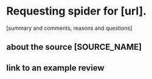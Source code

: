# Requesting spider for [url].

[summary and comments, reasons and questions]

## about the source [SOURCE_NAME]

## link to an example review



